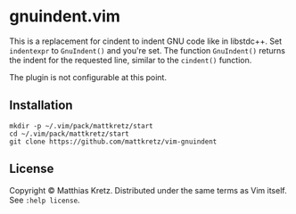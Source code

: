 # gnuindent.vim

This is a replacement for cindent to indent GNU code like in libstdc++. Set 
`indentexpr` to `GnuIndent()` and you're set. The function `GnuIndent()` returns 
the indent for the requested line, similar to the `cindent()` function.

The plugin is not configurable at this point.

## Installation

    mkdir -p ~/.vim/pack/mattkretz/start
    cd ~/.vim/pack/mattkretz/start
    git clone https://github.com/mattkretz/vim-gnuindent

## License

Copyright © Matthias Kretz.  Distributed under the same terms as Vim itself.
See `:help license`.
